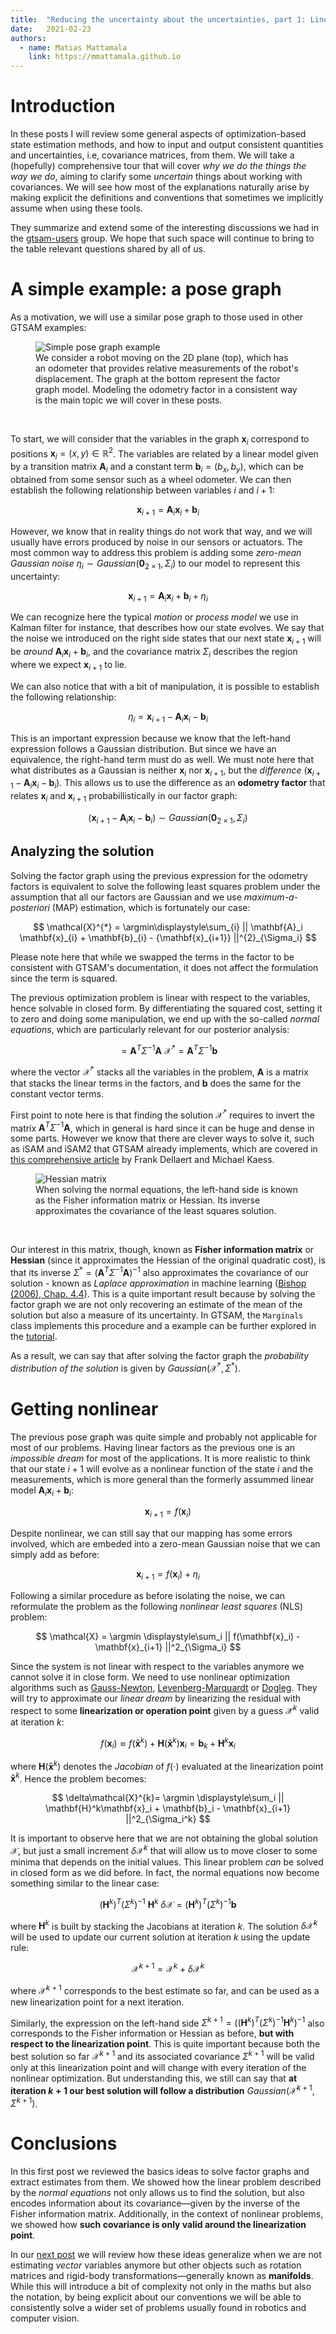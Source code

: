 ```yaml
---
title:  "Reducing the uncertainty about the uncertainties, part 1: Linear and nonlinear"
date:   2021-02-23
authors:
  - name: Matias Mattamala
    link: https://mmattamala.github.io
---
```


<link rel="stylesheet" href="/assets/css/slideshow.css">

<div style="display:none"> <!-- custom latex commands here -->
  $
    \usepackage{amsmath}
    \usepackage[makeroom]{cancel}
    \DeclareMathOperator*{\argmin}{argmin}
    \newcommand{\coloneqq}{\mathrel{:=}}
  $
</div>

<style>
.MJXc-display {
    overflow-x: auto;
    overflow-y: hidden;
    scrollbar-width: none; /* Firefox */
    -ms-overflow-style: none;  /* Internet Explorer 10+ */
}
.MJXc-display::-webkit-scrollbar {
    width: 5px;
    height: 2px;
}
.MJXc-display::-webkit-scrollbar-track {
    background: transparent;
}
.MJXc-display::-webkit-scrollbar-thumb {
    background: #ddd;
    visibility:hidden;
}
.MJXc-display:hover::-webkit-scrollbar-thumb {
    visibility:visible;
}
</style> <!-- horizontal scrolling -->

# Introduction
In these posts I will review some general aspects of optimization-based state estimation methods, and how to input and output consistent quantities and uncertainties, i.e, covariance matrices, from them. We will take a (hopefully) comprehensive tour that will cover *why we do the things the way we do*, aiming to clarify some *uncertain* things about working with covariances. We will see how most of the explanations naturally arise by making explicit the definitions and conventions that sometimes we implicitly assume when using these tools.

They summarize and extend some of the interesting discussions we had in the [gtsam-users](https://groups.google.com/g/gtsam-users/c/c-BhH8mfqbo/m/7Wsj_nogBAAJ) group. We hope that such space will continue to bring to the table relevant questions shared by all of us.

# A simple example: a pose graph
As a motivation, we will use a similar pose graph to those used in other GTSAM examples:

<a name="fg_example"></a>
<figure class="center">
  <img src="/_static/uncertainties/motivation.png"
    alt="Simple pose graph example" />
    <figcaption> We consider a robot moving on the 2D plane (top), which has an odometer that provides relative measurements of the robot's displacement. The graph at the bottom represent the factor graph model. Modeling the odometry factor in a consistent way is the main topic we will cover in these posts.</figcaption>
</figure>
<br />

To start, we will consider that the variables in the graph $\mathbf{x}_i$
correspond to positions ${\mathbf{x}_{i}} = (x,y) \in \mathbb{R}^2$. The variables are related by a linear model given by a transition matrix $\mathbf{A}_{i}$ and a constant term $\mathbf{b}_{i} = (b_x, b_y)$, which can be obtained from some sensor such as a wheel odometer. We can then establish the following relationship between variables $i$ and $i+1$:

$$
\mathbf{x}_{i+1} = \mathbf{A}_{i} \mathbf{x}_i + \mathbf{b}_i
$$

However, we know that in reality things do not work that way, and we will usually have errors produced by noise in our sensors or actuators. The most common way to address this problem is adding some *zero-mean Gaussian noise* $\eta_i\sim Gaussian(\mathbf{0}_{2\times1}, \Sigma_i)$ to our model to represent this uncertainty:

$$
\mathbf{x}_{i+1} = \mathbf{A}_{i}\mathbf{x}_i + \mathbf{b}_i + \eta_i
$$

We can recognize here the typical *motion* or *process model* we use in Kalman filter for instance, that describes how our state evolves. We say that the noise we introduced on the right side states that our next state $\mathbf{x}_{i+1}$ will be *around* $\mathbf{A}_{i}\mathbf{x}_i + \mathbf{b}_i$, and the covariance matrix $\Sigma_i$ describes the region where we expect $\mathbf{x}_{i+1}$ to lie.

We can also notice that with a bit of manipulation, it is possible to establish the following relationship:

$$
\eta_i  = \mathbf{x}_{i+1} - \mathbf{A}_{i}\mathbf{x}_i - \mathbf{b}_i
$$

This is an important expression because we know that the left-hand expression follows a Gaussian distribution. But since we have an equivalence, the right-hand term must do as well. We must note here that what distributes as a Gaussian is neither $\mathbf{x}_{i}$ nor $\mathbf{x}_{i+1}$, but the *difference* $(\mathbf{x}_{i+1} - \mathbf{A}_{i}\mathbf{x}_i - \mathbf{b}_i)$. This allows us to use the difference as an  **odometry factor** that relates $\mathbf{x}_i$ and $\mathbf{x}_{i+1}$ probabillistically in our factor graph:

$$
(\mathbf{x}_{i+1} - \mathbf{A}_{i}\mathbf{x}_i - \mathbf{b}_i) \sim Gaussian(\mathbf{0}_{2\times1}, \Sigma_i)
$$

## Analyzing the solution
Solving the factor graph using the previous expression for the odometry factors is equivalent to solve the following least squares problem under the assumption that all our factors are Gaussian and we use *maximum-a-posteriori* (MAP) estimation, which is fortunately our case:

$$
\mathcal{X}^{*} = \argmin\displaystyle\sum_{i} || \mathbf{A}_i \mathbf{x}_{i} + \mathbf{b}_{i} - {\mathbf{x}_{i+1}} ||^{2}_{\Sigma_i}
$$

Please note here that while we swapped the terms in the factor to be consistent with GTSAM's documentation, it does not affect the formulation since the term is squared.

The previous optimization problem is linear with respect to the variables, hence solvable in closed form. By differentiating the squared cost, setting it to zero and doing some manipulation, we end up with the so-called *normal equations*, which are particularly relevant for our posterior analysis:

$$=
\mathbf{A}^{T} \Sigma^{-1} \mathbf{A}\ \mathcal{X}^{*} = \mathbf{A}^{T} \Sigma^{-1} \mathbf{b}
$$

where the vector $\mathcal{X}^{*}$ stacks all the variables in the problem, $\mathbf{A}$ is a matrix that stacks the linear terms in the factors, and $\mathbf{b}$ does the same for the constant vector terms.

First point to note here is that finding the solution $\mathcal{X}^{*}$ requires to invert the matrix $\mathbf{A}^{T} \Sigma^{-1} \mathbf{A}$, which in general is hard since it can be huge and dense in some parts. However we know that there are clever ways to solve it, such as iSAM and iSAM2 that GTSAM already implements, which are covered in [this comprehensive article](https://dellaert.github.io/files/Dellaert17fnt.pdf) by Frank Dellaert and Michael Kaess.

<a name="hessian"></a>
<figure class="center">
  <img src="/_static/uncertainties/hessian.png"
    alt="Hessian matrix" />
    <figcaption>When solving the normal equations, the left-hand side is known as the Fisher information matrix or Hessian. Its inverse approximates the covariance of the least squares solution.</figcaption>
</figure>
<br />

Our interest in this matrix, though, known as **Fisher information matrix** or **Hessian** (since it approximates the Hessian of the original quadratic cost), is that its inverse $\Sigma^{*} = (\mathbf{A}^{T} \Sigma^{-1} \mathbf{A})^{-1}$ also approximates the covariance of our solution - known as *Laplace approximation* in machine learning ([Bishop (2006), Chap. 4.4](https://www.microsoft.com/en-us/research/uploads/prod/2006/01/Bishop-Pattern-Recognition-and-Machine-Learning-2006.pdf)). This is a quite important result because by solving the factor graph we are not only recovering an estimate of the mean of the solution but also a measure of its uncertainty. In GTSAM, the `Marginals` class implements this procedure and a example can be further explored in the [tutorial](../../tutorial.md).

As a result, we can say that after solving the factor graph the *probability distribution of the solution* is given by $Gaussian(\mathcal{X}^{*}, \Sigma^{*})$.


# Getting nonlinear
The previous pose graph was quite simple and probably not applicable for most of our problems. Having linear factors as the previous one is an *impossible dream* for most of the applications. It is more realistic to think that our state $i+1$ will evolve as a nonlinear function of the state $i$ and the measurements, which is more general than the formerly assummed linear model $\mathbf{A}_{i} \mathbf{x}_i + \mathbf{b}_i$:

$$
\mathbf{x}_{i+1} = f(\mathbf{x}_i)
$$

Despite nonlinear, we can still say that our mapping has some errors involved, which are embeded into a zero-mean Gaussian noise that we can simply add as before:

$$
\mathbf{x}_{i+1} = f(\mathbf{x}_i) + \eta_i
$$

Following a similar procedure as before isolating the noise, we can reformulate the problem as the following *nonlinear least squares* (NLS) problem:

$$
\mathcal{X} = \argmin \displaystyle\sum_i || f(\mathbf{x}_i) - \mathbf{x}_{i+1} ||^2_{\Sigma_i}
$$

Since the system is not linear with respect to the variables anymore we cannot solve it in close form. We need to use nonlinear optimization algorithms such as [Gauss-Newton](https://en.wikipedia.org/wiki/Gauss%E2%80%93Newton_algorithm), [Levenberg-Marquardt](https://en.wikipedia.org/wiki/Levenberg%E2%80%93Marquardt_algorithm) or [Dogleg](https://en.wikipedia.org/wiki/Powell%27s_dog_leg_method). They will try to approximate our *linear dream* by linearizing the residual with respect to some **linearization or operation point** given by a guess $\mathcal{\bar{X}}^{k}$ valid at iteration $k$:

$$
f(\mathbf{x}_i) \approx f(\mathbf{\bar{x}}^{k}) + \mathbf{H}(\mathbf{\bar{x}}^{k})\mathbf{x}_i = \mathbf{b}_k + \mathbf{H}^k \mathbf{x}_i
$$

where $\mathbf{H}(\mathbf{\bar{x}}^{k})$ denotes the *Jacobian* of $f(\cdot)$ evaluated at the linearization point $\mathbf{\bar{x}}^{k}$. Hence the problem becomes:

$$
\delta\mathcal{X}^{k}= \argmin \displaystyle\sum_i || \mathbf{H}^k\mathbf{x}_i + \mathbf{b}_i - \mathbf{x}_{i+1}  ||^2_{\Sigma_i^k}
$$

It is important to observe here that we are not obtaining the global solution $\mathcal{X}$, but just a small increment $\delta\mathcal{X}^{k}$ that will allow us to move closer to some minima that depends on the initial values. This linear problem *can* be solved in closed form as we did before. In fact, the normal equations now become something similar to the linear case:

$$
\label{nonlinear-normal-equations}
(\mathbf{H}^k)^{T} (\Sigma^{k})^{-1}\ \mathbf{H}^k\ \delta\mathcal{X} = (\mathbf{H}^k)^{T} (\Sigma^{k})^{-1} \mathbf{b}
$$

where $\mathbf{H}^k$ is built by stacking the Jacobians at iteration $k$. The solution $\delta\mathcal{X}^{k}$ will be used to update our current solution at iteration $k$ using the update rule:

$$
\mathcal{X}^{k+1} = \mathcal{X}^k + \delta\mathcal{X}^{k}
$$

where $\mathcal{X}^{k+1}$ corresponds to the best estimate so far, and can be used as a new linearization point for a next iteration.

Similarly, the expression on the left-hand side $\Sigma^{k+1} = ((\mathbf{H}^k)^{T} (\Sigma^{k})^{-1} \mathbf{H}^k)^{-1}$ also corresponds to the Fisher information or Hessian as before, **but with respect to the linearization point**. This is quite important because both the best solution so far $\mathcal{X}^{k+1}$ and its associated covariance $\Sigma^{k+1}$ will be valid only at this linearization point and will change with every iteration of the nonlinear optimization. But understanding this, we still can say that **at iteration $k+1$ our best solution will follow a distribution** $Gaussian(\mathcal{X}^{k+1}, \Sigma^{k+1})$.



# Conclusions 

In this first post we reviewed the basics ideas to solve factor graphs and extract estimates from them. We showed how the linear problem described by the *normal equations* not only allows us to find the solution, but also encodes information about its covariance—given by the inverse of the Fisher information matrix. Additionally, in the context of nonlinear problems, we showed how **such covariance is only valid around the linearization point**.

In our [next post](2021-02-23-uncertainties-part2.md) we will review how these ideas generalize when we are not estimating *vector* variables anymore but other objects such as rotation matrices and rigid-body transformations—generally known as **manifolds**. While this will introduce a bit of complexity not only in the maths but also the notation, by being explicit about our conventions we will be able to consistently solve a wider set of problems usually found in robotics and computer vision.

